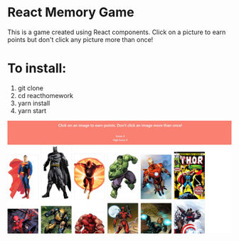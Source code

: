 # React Memory Game

This is a game created using React components. Click on a picture to earn points but don't click any picture more than once!

# To install:
1. git clone
2. cd reacthomework
3. yarn install
4. yarn start

![image](./screencap.JPG)
